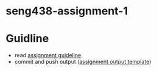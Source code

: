 # seng438-assignment-1

# Guidline
- read [assignment guideline](seng438-assignment-1.md) 
- commit and push output ([assignment output template](seng438-assignment-1--report.md))
